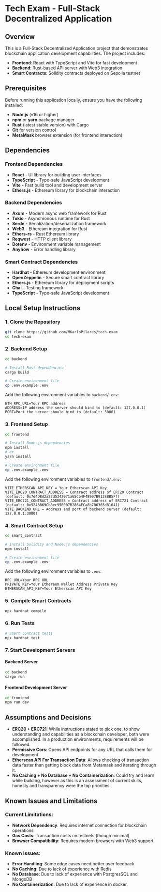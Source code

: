 # Tech Exam - Full-Stack Decentralized Application

## Overview

This is a Full-Stack Decentralized Application project that demonstrates blockchain application development capabilities. The project includes:
- **Frontend**: React with TypeScript and Vite for fast development
- **Backend**: Rust-based API server with Web3 integration
- **Smart Contracts**: Solidity contracts deployed on Sepolia testnet

## Prerequisites

Before running this application locally, ensure you have the following installed:

- **Node.js** (v16 or higher)
- **npm** or **yarn** package manager
- **Rust** (latest stable version) with Cargo
- **Git** for version control
- **MetaMask** browser extension (for frontend interaction)

## Dependencies

### Frontend Dependencies
- **React** - UI library for building user interfaces
- **TypeScript** - Type-safe JavaScript development
- **Vite** - Fast build tool and development server
- **Ethers.js** - Ethereum library for blockchain interaction

### Backend Dependencies
- **Axum** - Modern async web framework for Rust
- **Tokio** - Asynchronous runtime for Rust
- **Serde** - Serialization/deserialization framework
- **Web3** - Ethereum integration for Rust
- **Ethers-rs** - Rust Ethereum library
- **Reqwest** - HTTP client library
- **Dotenv** - Environment variable management
- **Anyhow** - Error handling library

### Smart Contract Dependencies
- **Hardhat** - Ethereum development environment
- **OpenZeppelin** - Secure smart contract library
- **Ethers.js** - Ethereum library for deployment scripts
- **Chai** - Testing framework
- **TypeScript** - Type-safe JavaScript development

## Local Setup Instructions

### 1. Clone the Repository
```bash
git clone https://github.com/MKarloPilares/tech-exam
cd tech-exam
```

### 2. Backend Setup
```bash
cd backend

# Install Rust dependencies
cargo build

# Create environment file
cp .env.example .env
```

Add the following environment variables to `backend/.env`:
```env
ETH_RPC_URL=Your RPC address
ADDRESS=IP address the server should bind to (default: 127.0.0.1)
PORT=Port the server should bind to (default: 3000)
```

### 3. Frontend Setup
```bash
cd frontend

# Install Node.js dependencies
npm install
# or
yarn install

# Create environment file
cp .env.example .env
```

Add the following environment variables to `frontend/.env`:
```env
VITE_ETHERSCAN_API_KEY = Your Etherscan API Key
VITE_ERC20_CONTRACT_ADDRESS = Contract address of ERC20 Contract (default: 0x7d4D8d2a22d5342071a65Cb4F48907B9128BB5Ff)
VITE_ERC721_CONTRACT_ADDRESS = Contract address of ERC721 Contract (default: 0x5243869Cb8ec95E007B2864ECa8b706365d81041)
VITE_BACKEND_URL = Address and port of backend server (default: 127.0.0.1:3000)
```

### 4. Smart Contract Setup
```bash
cd smart_contract

# Install Solidity and Node.js dependencies
npm install

# Create environment file
cp .env.example .env
```

Add the following environment variables to `.env`:
```env
RPC_URL=Your RPC URL
PRIVATE_KEY=Your Ethereum Wallet Address Private Key
ETHERSCAN_API_KEY=Your Etherscan API Key
```

### 5. Compile Smart Contracts
```bash
npx hardhat compile
```

### 6. Run Tests
```bash
# Smart contract tests
npx hardhat test
```

### 7. Start Development Servers

#### Backend Server
```bash
cd backend
cargo run
```

#### Frontend Development Server
```bash
cd frontend
npm run dev
```
## Assumptions and Decisions
- **ERC20 + ERC721**: While instructions stated to pick one, to show understanding and capabilities as a blockchain developer, both were accomplished. In a production environments, requirements will be followed.
- **Permissive Cors**: Opens API endpoints for any URL that calls them for development.
- **Etherscan API For Transaction Data**: Allows checking of transaction data faster than getting block data from Metamask and iterating through it.
- **No Caching + No Database + No Containerization**: Could try and learn while building, however as this is an assessment of current skills, honesty and transparency were the top priorities.

## Known Issues and Limitations

### Current Limitations:
- **Network Dependency**: Requires internet connection for blockchain operations
- **Gas Costs**: Transaction costs on testnets (though minimal)
- **Browser Compatibility**: Requires modern browsers with Web3 support

### Known Issues:
- **Error Handling**: Some edge cases need better user feedback
- **No Caching**: Due to lack of experience with Redis
- **No Database**: Due to lack of experience with PostgresSQL and MongoDB
- **No Containerization**: Due to lack of experience in docker.
